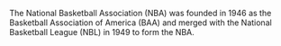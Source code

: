 The National Basketball Association (NBA) was founded in 1946 as the Basketball Association of America (BAA) and merged with the National Basketball League (NBL) in 1949 to form the NBA.
